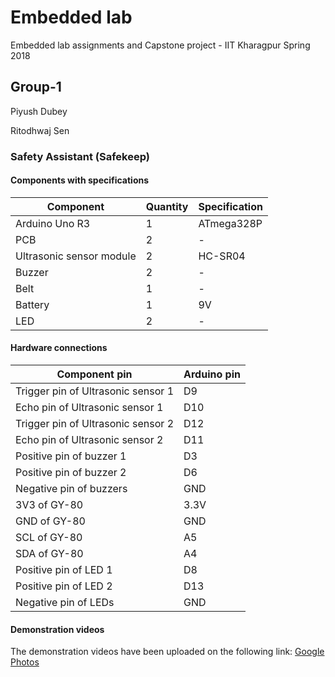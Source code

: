 # Embedded lab
Embedded lab assignments and Capstone project - IIT Kharagpur Spring 2018
## Group-1
Piyush Dubey

Ritodhwaj Sen

### Safety Assistant (Safekeep)
#### Components with specifications
| Component | Quantity | Specification |
| --------- | -------- | ------------- |
| Arduino Uno R3 | 1 | ATmega328P |
| PCB | 2 | - |
| Ultrasonic sensor module | 2 | HC-SR04 |
| Buzzer | 2 | - |
| Belt | 1 | - |
| Battery | 1 | 9V |
| LED | 2 | - |

#### Hardware connections
| **Component pin** | **Arduino pin** |
| ----------------- | --------------- |
| Trigger pin of Ultrasonic sensor 1 | D9 |
| Echo pin of Ultrasonic sensor 1 | D10 |
| Trigger pin of Ultrasonic sensor 2 | D12 |
| Echo pin of Ultrasonic sensor 2 | D11 |
| Positive pin of buzzer 1 | D3 |
| Positive pin of buzzer 2 | D6 |
| Negative pin of buzzers | GND |
| 3V3 of GY-80 | 3.3V |
| GND of GY-80 | GND |
| SCL of GY-80 | A5 |
| SDA of GY-80 | A4 |
| Positive pin of LED 1 | D8 |
| Positive pin of LED 2 | D13 |
| Negative pin of LEDs | GND |

#### Demonstration videos
The demonstration videos have been uploaded on the following link: [Google Photos](https://photos.app.goo.gl/aauEO0JM6C5EHaC42)
